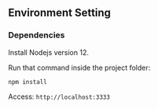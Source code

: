 ## Environment Setting

### Dependencies
<div>
	<p>Install Nodejs version 12.</p>
	<p>Run that command inside the project folder:</p>
	<p><code>npm install</code></p>
	<p>Access: <code>http://localhost:3333</code></p>	
</div>
